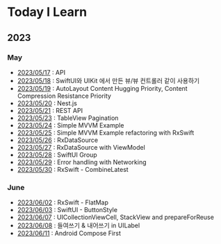 # Today I Learn

## 2023
### May
* [2023/05/17](./Documentation/20230517.md) : API
* [2023/05/18](./Documentation/20230518.md) : SwiftUI와 UIKit 에서 만든 뷰/뷰 컨트롤러 같이 사용하기
* [2023/05/19](./Documentation/20230519.md) : AutoLayout Content Hugging Priority, Content Compression Resistance Priority
* [2023/05/20](./Documentation/20230520.md) : Nest.js
* [2023/05/21](./Documentation/20230521.md) : REST API
* [2023/05/23](./Documentation/20230523.md) : TableView Pagination
* [2023/05/24](./Documentation/20230524.md) : Simple MVVM Example
* [2023/05/25](./Documentation/20230525.md) : Simple MVVM Example refactoring with RxSwift
* [2023/05/26](./Documentation/20230526.md) : RxDataSource
* [2023/05/27](./Documentation/20230527.md) : RxDataSource with ViewModel
* [2023/05/28](./Documentation/20230528.md) : SwiftUI Group
* [2023/05/29](./Documentation/20230529.md) : Error handling with Networking
* [2023/05/30](./Documentation/20230530.md) : RxSwift - CombineLatest

### June
* [2023/06/02](./Documentation/20230602.md) : RxSwift - FlatMap
* [2023/06/03](./Documentation/20230603.md) : SwiftUI - ButtonStyle
* [2023/06/07](./Documentation/20230607.md) : UICollectionViewCell, StackView and prepareForReuse
* [2023/06/08](./Documentation/20230608.md) : 들여쓰기 & 내어쓰기 in UILabel
* [2023/06/11](./Documentation/20230611.md) : Android Compose First